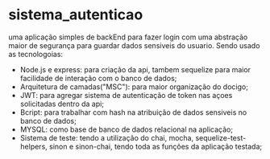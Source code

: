 # sistema_autenticao

uma aplicação simples de backEnd para fazer login com uma abstração maior de segurança para guardar dados sensiveis do usuario.
Sendo usado as tecnologoias:
- Node.js e express: para criação da api, tambem sequelize para maior facilidade de interação com o banco de dados;
- Arquitetura de camadas("MSC"): para maior organização do docigo; 
- JWT: para agregar sistema de autenticação de token nas açoes solicitadas dentro da api;
- Bcript: para trabalhar com hash na atribuição de dados sensiveis no banco de dados;
- MYSQL: como base de banco de dados relacional na aplicação;
- Sistema de teste: tendo a utilização do chai, mocha, sequelize-test-helpers, sinon e sinon-chai, tendo toda as funções da aplicação testada;
